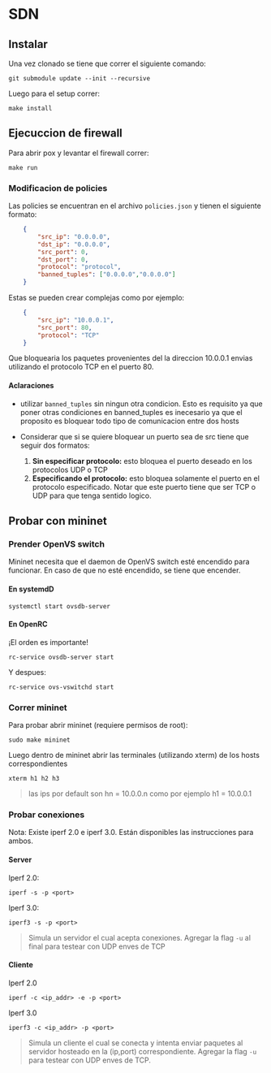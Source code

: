# SDN
## Instalar
Una vez clonado se tiene que correr el siguiente comando:
```console
git submodule update --init --recursive
```
Luego para el setup correr:
```console
make install 
```

## Ejecuccion de firewall
Para abrir pox y levantar el firewall correr:
```console
make run
```

### Modificacion de policies
Las policies se encuentran en el archivo `policies.json` y tienen el siguiente formato:
```json
    {
        "src_ip": "0.0.0.0",
        "dst_ip": "0.0.0.0",
        "src_port": 0,
        "dst_port": 0,
        "protocol": "protocol",
        "banned_tuples": ["0.0.0.0","0.0.0.0"]
    }

```
Estas se pueden crear complejas como por ejemplo:
```json
    {
        "src_ip": "10.0.0.1",
        "src_port": 80,
        "protocol": "TCP"
    }

```
Que bloquearia los paquetes provenientes del la direccion 10.0.0.1 envias utilizando el protocolo TCP en el puerto 80.


#### Aclaraciones
- utilizar `banned_tuples` sin ningun otra condicion. Esto es requisito ya que poner otras condiciones en banned_tuples es inecesario ya que el proposito es bloquear todo tipo de comunicacion entre dos hosts

- Considerar que si se quiere bloquear un puerto sea de src tiene que seguir dos formatos:
    <ol>
    <li>  <b>Sin especificar protocolo:</b> esto bloquea el puerto deseado en los protocolos UDP o TCP   
    <li>  <b>Especificando el protocolo:</b> esto bloquea solamente el puerto en el protocolo especificado. Notar que este puerto tiene que ser TCP o UDP para que tenga sentido logico. 
    </ol>

## Probar con mininet
### Prender OpenVS switch
Mininet necesita que el daemon de OpenVS switch esté encendido para funcionar.
En caso de que no esté encendido, se tiene que encender.
#### En systemdD
```console
systemctl start ovsdb-server
```
#### En OpenRC
¡El orden es importante!
```console
rc-service ovsdb-server start
```
Y despues:
```console
rc-service ovs-vswitchd start
```

### Correr mininet
Para probar abrir mininet (requiere permisos de root):

```console
sudo make mininet
```

Luego dentro de mininet abrir las terminales (utilizando xterm) de los hosts correspondientes


```console
xterm h1 h2 h3
```

> las ips por default son hn = 10.0.0.n como por ejemplo h1 = 10.0.0.1


### Probar conexiones
Nota: Existe iperf 2.0 e iperf 3.0. Están disponibles las instrucciones para ambos.

#### Server
Iperf 2.0:
```console
iperf -s -p <port> 
```
Iperf 3.0:
```console
iperf3 -s -p <port> 
```
>Simula un servidor el cual acepta conexiones. Agregar la flag `-u` al final para testear con UDP enves de TCP

#### Cliente
Iperf 2.0
```console
iperf -c <ip_addr> -e -p <port> 
```
Iperf 3.0
```console
iperf3 -c <ip_addr> -p <port>
```
> Simula un cliente el cual se conecta y intenta enviar paquetes al servidor hosteado en la (ip,port) correspondiente. Agregar la flag `-u` para testear con UDP enves de TCP.
